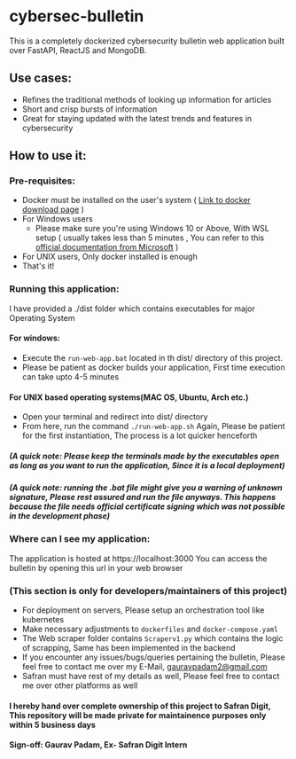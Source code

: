 # cybersec-bulletin

This is a completely dockerized cybersecurity bulletin web application built over FastAPI, ReactJS and MongoDB.

## Use cases:
- Refines the traditional methods of looking up information for articles
- Short and crisp bursts of information
- Great for staying updated with the latest trends and features in cybersecurity

## How to use it:
### Pre-requisites:
- Docker must be installed on the user's system ( [Link to docker download page](https://learn.microsoft.com/en-us/windows/wsl/install) )
- For Windows users
  - Please make sure you're using Windows 10 or Above, With WSL setup ( usually takes less than 5 minutes , You can refer to this [official documentation from Microsoft](https://learn.microsoft.com/en-us/windows/wsl/install) )
- For UNIX users, Only docker installed is enough
- That's it!

### Running this application:
I have provided a ./dist folder which contains executables for major Operating System

#### For windows:
- Execute the `run-web-app.bat` located in th dist/ directory of this project.
- Please be patient as docker builds your application, First time execution can take upto 4-5 minutes

#### For UNIX based operating systems(MAC OS, Ubuntu, Arch etc.)
 - Open your terminal and redirect into dist/ directory
 - From here, run the command `./run-web-app.sh`
  Again, Please be patient for the first instantiation, The process is a lot quicker henceforth

##### (A quick note: Please keep the terminals made by the executables open as long as you want to run the application, Since it is a local deployment)
##### (A quick note: running the .bat file might give you a warning of unknown signature, Please rest assured and run the file anyways. This happens because the file needs official certificate signing which was not possible in the development phase)
  
### Where can I see my application:
The application is hosted at https://localhost:3000
You can access the bulletin by opening this url in your web browser

### (This section is only for developers/maintainers of this project)
- For deployment on servers, Please setup an orchestration tool like kubernetes
- Make necessary adjustments to `dockerfiles` and `docker-compose.yaml`
- The Web scraper folder contains `Scraperv1.py` which contains the logic of scrapping, Same has been implemented in the backend
- If you encounter any issues/bugs/queries pertaining the bulletin, Please feel free to contact me over my E-Mail, gauravpadam2@gmail.com
- Safran must have rest of my details as well, Please feel free to contact me over other platforms as well


#### I hereby hand over complete ownership of this project to Safran Digit, This repository will be made private for maintainence purposes only within 5 business days
#### Sign-off: Gaurav Padam, Ex- Safran Digit Intern



